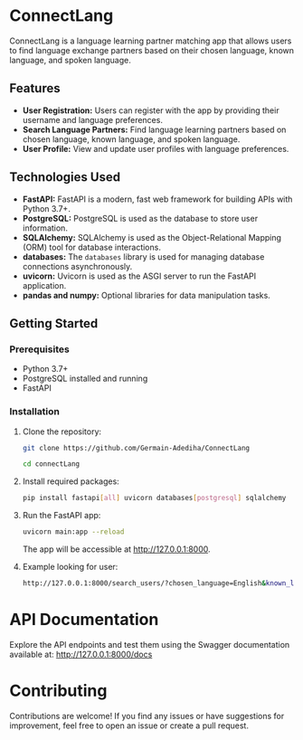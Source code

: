 # ConnectLang

ConnectLang is a language learning partner matching app that allows users to find language exchange partners based on their chosen language, known language, and spoken language.

## Features

- **User Registration:** Users can register with the app by providing their username and language preferences.
- **Search Language Partners:** Find language learning partners based on chosen language, known language, and spoken language.
- **User Profile:** View and update user profiles with language preferences.

## Technologies Used

- **FastAPI:** FastAPI is a modern, fast web framework for building APIs with Python 3.7+.
- **PostgreSQL:** PostgreSQL is used as the database to store user information.
- **SQLAlchemy:** SQLAlchemy is used as the Object-Relational Mapping (ORM) tool for database interactions.
- **databases:** The `databases` library is used for managing database connections asynchronously.
- **uvicorn:** Uvicorn is used as the ASGI server to run the FastAPI application.
- **pandas and numpy:** Optional libraries for data manipulation tasks.

## Getting Started

### Prerequisites

- Python 3.7+
- PostgreSQL installed and running
- FastAPI

### Installation

1. Clone the repository:
   ```bash
   git clone https://github.com/Germain-Adediha/ConnectLang
   ```
   ```bash
   cd connectLang
   ```
2.  Install required packages:
    ```bash
    pip install fastapi[all] uvicorn databases[postgresql] sqlalchemy
    ```
3.  Run the FastAPI app:
    ```bash
    uvicorn main:app --reload
    ```
    The app will be accessible at http://127.0.0.1:8000.


4.  Example looking for user:
    ```bash
    http://127.0.0.1:8000/search_users/?chosen_language=English&known_language=Spanish&spoken_language=French
    ```

# API Documentation
Explore the API endpoints and test them using the Swagger documentation available at: http://127.0.0.1:8000/docs

# Contributing
Contributions are welcome! If you find any issues or have suggestions for improvement, feel free to open an issue or create a pull request.
